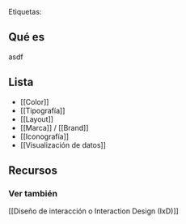 Etiquetas:

## Qué es
asdf

## Lista
- [[Color]]
- [[Tipografía]]
- [[Layout]]
- [[Marca]] / [[Brand]]
- [[Iconografía]]
- [[Visualización de datos]]

## Recursos
### Ver también
[[Diseño de interacción o Interaction Design (IxD)]]
